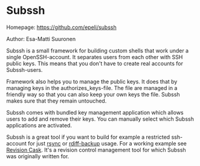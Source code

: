 # Subssh

Homepage: https://github.com/epeli/subssh

Author: Esa-Matti Suuronen <esa-matti aet suuronen dot org>

Subssh is a small framework for building custom shells that work under a
single OpenSSH-account. It separates users from each other with SSH public keys.
This means that you don't have to create real accounts for Subssh-users.

Framework also helps you to manage the public keys. It does that by managing
keys in the authorizes\_keys-file. The file are managed in a friendly way so
that you can also keep your own keys the file. Subssh makes sure that they
remain untouched.

Subssh comes with bundled key management application which allows users
to add and remove their keys. You can manually select which Subssh applications
are activated.

Subssh is a great tool if you want to build for example a restricted
ssh-account for just [rsync][] or [rdiff-backup][] usage. For a working example
see [Revision Cask][]. It's a revision control management tool for which Subssh
was originally written for.



[rsync]: http://samba.anu.edu.au/rsync/
[rdiff-backup]: http://www.nongnu.org/rdiff-backup/
[Revision Cask]: http://esa-matti.suuronen.org/projects/revisioncask/
